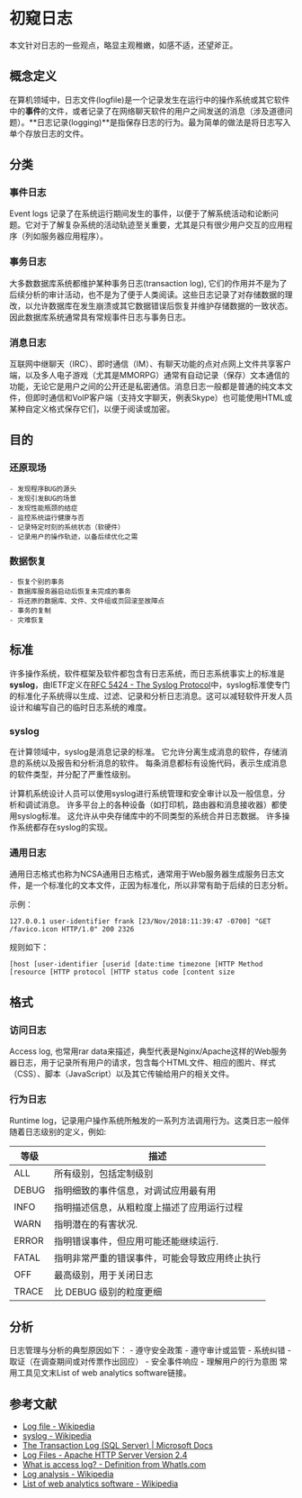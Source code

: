 # 初窥日志
本文针对日志的一些观点，略显主观稚嫩，如感不适，还望斧正。

## 概念定义
在算机领域中，日志文件(logfile)是一个记录发生在运行中的操作系统或其它软件中的**事件**的文件，或者记录了在网络聊天软件的用户之间发送的消息（涉及道德问题）。**日志记录(logging)**是指保存日志的行为。最为简单的做法是将日志写入单个存放日志的文件。

## 分类
### 事件日志
Event logs 记录了在系统运行期间发生的事件，以便于了解系统活动和论断问题。它对于了解复杂系统的活动轨迹至关重要，尤其是只有很少用户交互的应用程序（列如服务器应用程序）。

### 事务日志
大多数数据库系统都维护某种事务日志(transaction log), 它们的作用并不是为了后续分析的审计活动，也不是为了便于人类阅读。这些日志记录了对存储数据的理改，以允许数据库在发生崩溃或其它数据错误后恢复并维护存储数据的一致状态。因此数据库系统通常具有常规事件日志与事务日志。

### 消息日志
互联网中继聊天（IRC）、即时通信（IM）、有聊天功能的点对点网上文件共享客户端，以及多人电子游戏（尤其是MMORPG）通常有自动记录（保存）文本通信的功能，无论它是用户之间的公开还是私密通信。消息日志一般都是普通的纯文本文件，但即时通信和VoIP客户端（支持文字聊天，例表Skype）也可能使用HTML或某种自定义格式保存它们，以便于阅读或加密。

## 目的
### 还原现场
	- 发现程序BUG的源头
	- 发现引发BUG的场景
	- 发现性能瓶颈的结症
	- 监控系统运行健康与否
	- 记录特定时刻的系统状态（软硬件）
	- 记录用户的操作轨迹，以备后续优化之需
### 数据恢复
	- 恢复个别的事务
	- 数据库服务器启动后恢复未完成的事务
	- 将还原的数据库、文件、文件组或页回滚至故障点
	- 事务的复制
	- 灾难恢复

## 标准
许多操作系统，软件框架及软件都包含有日志系统，而日志系统事实上的标准是**syslog**，由IETF定义在[RFC 5424 - The Syslog Protocol](https://tools.ietf.org/html/rfc5424)中，syslog标准使专门的标准化子系统得以生成、过滤、记录和分析日志消息。这可以减轻软件开发人员设计和编写自己的临时日志系统的难度。

### syslog
在计算领域中，syslog是消息记录的标准。 它允许分离生成消息的软件，存储消息的系统以及报告和分析消息的软件。 每条消息都标有设施代码，表示生成消息的软件类型，并分配了严重性级别。  
  
计算机系统设计人员可以使用syslog进行系统管理和安全审计以及一般信息，分析和调试消息。 许多平台上的各种设备（如打印机，路由器和消息接收器）都使用syslog标准。 这允许从中央存储库中的不同类型的系统合并日志数据。 许多操作系统都存在syslog的实现。

### 通用日志
通用日志格式也称为NCSA通用日志格式，通常用于Web服务器生成服务日志文件，是一个标准化的文本文件，正因为标准化，所以非常有助于后续的日志分析。  
  
示例：
```
127.0.0.1 user-identifier frank [23/Nov/2018:11:39:47 -0700] "GET /favico.icon HTTP/1.0" 200 2326
```

规则如下：
```
[host [user-identifier [userid [date:time timezone [HTTP Method [resource [HTTP protocol [HTTP status code [content size
```


## 格式 
### 访问日志 
Access log, 也常用rar data来描述，典型代表是Nginx/Apache这样的Web服务器日志，用于记录所有用户的请求，包含每个HTML文件、相应的图片、样式（CSS）、脚本（JavaScript）以及其它传输给用户的相关文件。

### 行为日志
Runtime log，记录用户操作系统所触发的一系列方法调用行为。这类日志一般伴随着日志级别的定义，例如:  

| 等级 | 描述 |
| --- | --- |
| ALL | 所有级别，包括定制级别 |
| DEBUG | 指明细致的事件信息，对调试应用最有用 |
| INFO | 指明描述信息，从粗粒度上描述了应用运行过程 |
| WARN | 指明潜在的有害状况. |
| ERROR | 指明错误事件，但应用可能还能继续运行. |
| FATAL | 指明非常严重的错误事件，可能会导致应用终止执行 |
| OFF | 最高级别，用于关闭日志 |
| TRACE | 比 DEBUG 级别的粒度更细 |

## 分析
日志管理与分析的典型原因如下：
	- 遵守安全政策
	- 遵守审计或监管
	- 系统纠错
	- 取证（在调查期间或对传票作出回应）
	- 安全事件响应
	- 理解用户的行为意图
常用工具见文末List of web analytics software链接。

## 参考文献
- [Log file - Wikipedia](https://en.wikipedia.org/wiki/Log_file)
- [syslog - Wikipedia](https://en.wikipedia.org/wiki/Syslog)
- [The Transaction Log (SQL Server) | Microsoft Docs](https://docs.microsoft.com/en-us/sql/relational-databases/logs/the-transaction-log-sql-server?view=sql-server-2017)
- [Log Files - Apache HTTP Server Version 2.4](https://httpd.apache.org/docs/2.4/logs.html)
- [What is access log? - Definition from WhatIs.com](https://searchsecurity.techtarget.com/definition/access-log)
- [Log analysis - Wikipedia](https://en.wikipedia.org/wiki/Log_analysis)
- [List of web analytics software - Wikipedia](https://en.wikipedia.org/wiki/List_of_web_analytics_software)
